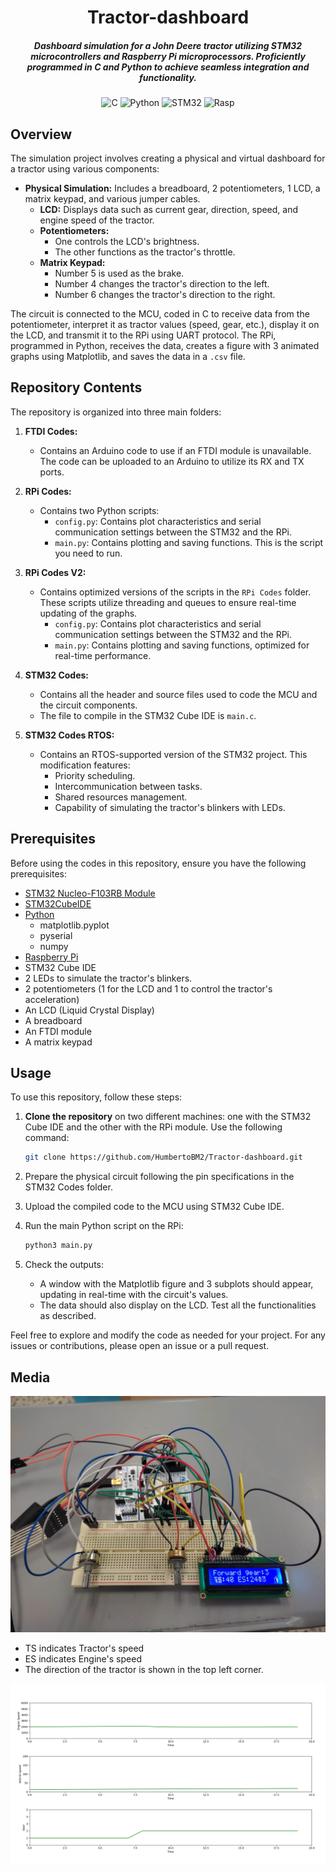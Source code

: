 <div align="center">

# Tractor-dashboard

##### Dashboard simulation for a John Deere tractor utilizing STM32 microcontrollers and Raspberry Pi microprocessors. Proficiently programmed in C and Python to achieve seamless integration and functionality. 

![C](https://img.shields.io/badge/c-%2300599C.svg?style=for-the-badge&logo=c&logoColor=white)
![Python](https://img.shields.io/badge/python-3670A0?style=for-the-badge&logo=python&logoColor=ffdd54)
![STM32](https://img.shields.io/badge/Nucleo_F103RB-blue?style=for-the-badge&logo=stmicroelectronics)
![Rasp](https://img.shields.io/badge/Raspberry%20Pi-gray?style=for-the-badge&logo=Raspberry%20Pi)

</div>

## Overview

The simulation project involves creating a physical and virtual dashboard for a tractor using various components:
- **Physical Simulation:** Includes a breadboard, 2 potentiometers, 1 LCD, a matrix keypad, and various jumper cables.
  - **LCD:** Displays data such as current gear, direction, speed, and engine speed of the tractor.
  - **Potentiometers:** 
    - One controls the LCD's brightness.
    - The other functions as the tractor's throttle.
  - **Matrix Keypad:** 
    - Number 5 is used as the brake.
    - Number 4 changes the tractor's direction to the left.
    - Number 6 changes the tractor's direction to the right.

The circuit is connected to the MCU, coded in C to receive data from the potentiometer, interpret it as tractor values (speed, gear, etc.), display it on the LCD, and transmit it to the RPi using UART protocol. The RPi, programmed in Python, receives the data, creates a figure with 3 animated graphs using Matplotlib, and saves the data in a `.csv` file.

## Repository Contents

The repository is organized into three main folders:

1. **FTDI Codes:**
    - Contains an Arduino code to use if an FTDI module is unavailable. The code can be uploaded to an Arduino to utilize its RX and TX ports.

2. **RPi Codes:**
   - Contains two Python scripts:
     - `config.py`: Contains plot characteristics and serial communication settings between the STM32 and the RPi.
     - `main.py`: Contains plotting and saving functions. This is the script you need to run.
    
3. **RPi Codes V2:**
    - Contains optimized versions of the scripts in the `RPi Codes` folder. These scripts utilize threading and queues to ensure real-time updating of the graphs.
      - `config.py`: Contains plot characteristics and serial communication settings between the STM32 and the RPi.
      - `main.py`: Contains plotting and saving functions, optimized for real-time performance.

5. **STM32 Codes:**
     - Contains all the header and source files used to code the MCU and the circuit components.
     - The file to compile in the STM32 Cube IDE is `main.c`.
  
6. **STM32 Codes RTOS:**
    - Contains an RTOS-supported version of the STM32 project. This modification features:
      - Priority scheduling.
      - Intercommunication between tasks.
      - Shared resources management.
      - Capability of simulating the tractor's blinkers with LEDs.


## Prerequisites
Before using the codes in this repository, ensure you have the following prerequisites:
- [STM32 Nucleo-F103RB Module](https://www.st.com/en/evaluation-tools/nucleo-f103rb.html)
- [STM32CubeIDE](https://www.st.com/en/development-tools/stm32cubeide.html)
- [Python](https://www.python.org/downloads/)
  - matplotlib.pyplot
  - pyserial
  - numpy
- [Raspberry Pi](https://www.raspberrypi.com/products/)
- STM32 Cube IDE
- 2 LEDs to simulate the tractor's blinkers.
- 2 potentiometers (1 for the LCD and 1 to control the tractor's acceleration)
- An LCD (Liquid Crystal Display)
- A breadboard
- An FTDI module
- A matrix keypad

## Usage

To use this repository, follow these steps:

1. **Clone the repository** on two different machines: one with the STM32 Cube IDE and the other with the RPi module. Use the following command:
   ```bash
   git clone https://github.com/HumbertoBM2/Tractor-dashboard.git
   ```
2. Prepare the physical circuit following the pin specifications in the STM32 Codes folder.

3. Upload the compiled code to the MCU using STM32 Cube IDE.

4. Run the main Python script on the RPi:
   ```python
   python3 main.py
   ```
5. Check the outputs:
   - A window with the Matplotlib figure and 3 subplots should appear, updating in real-time with the circuit's values.
   - The data should also display on the LCD. Test all the functionalities as described.

Feel free to explore and modify the code as needed for your project. For any issues or contributions, please open an issue or a pull request.

## Media

![Demopic](demopic.jpg)

- TS indicates Tractor's speed
- ES indicates Engine's speed
- The direction of the tractor is shown in the top left corner.




![plotdemo](plotdemo.png)


